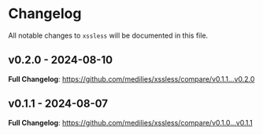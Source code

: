 # Changelog

All notable changes to `xssless` will be documented in this file.

## v0.2.0 - 2024-08-10

**Full Changelog**: https://github.com/medilies/xssless/compare/v0.1.1...v0.2.0

## v0.1.1 - 2024-08-07

**Full Changelog**: https://github.com/medilies/xssless/compare/v0.1.0...v0.1.1

